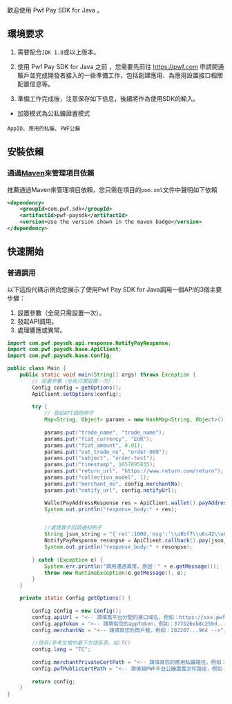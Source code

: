 
歡迎使用 Pwf Pay SDK for Java 。

## 環境要求
1. 需要配合`JDK 1.8`或以上版本。


2. 使用 Pwf Pay SDK for Java 之前 ，您需要先前往 https://pwf.com 申請開通賬戶並完成開發者接入的一些準備工作，包括創建應用、為應用設置接口相關配置信息等。

3. 準備工作完成後，注意保存如下信息，後續將作為使用SDK的輸入。

* 加簽模式為公私鑰證書模式

`AppID`、`應用的私鑰`、`PWF公鑰`

## 安裝依賴
### 通過[Maven](https://mvnrepository.com/artifact/com.pwf.sdk/pwf-paysdk)來管理項目依賴
推薦通過Maven來管理項目依賴，您只需在項目的`pom.xml`文件中聲明如下依賴

```xml
<dependency>
    <groupId>com.pwf.sdk</groupId>
    <artifactId>pwf-paysdk</artifactId>
    <version>Use the version shown in the maven badge</version>
</dependency>
```

## 快速開始
### 普通調用
以下這段代碼示例向您展示了使用Pwf Pay SDK for Java調用一個API的3個主要步驟：

1. 設置參數（全局只需設置一次）。
2. 發起API調用。
3. 處理響應或異常。

```java
import com.pwf.paysdk.api.response.NotifyPayResponse;
import com.pwf.paysdk.base.ApiClient;
import com.pwf.paysdk.base.Config;

public class Main {
    public static void main(String[] args) throws Exception {
        // 設置參數（全局只需設置一次）
        Config config = getOptions();
        ApiClient.setOptions(config);
        
        try {
            // 發起API調用例子
            Map<String, Object> params = new HashMap<String, Object>();
            
            params.put("trade_name", "trade_name");
            params.put("fiat_currency", "EUR");
            params.put("fiat_amount", 0.01);
            params.put("out_trade_no", "order-009");
            params.put("subject", "order-test");
            params.put("timestamp", 1657895835);
            params.put("return_url", "https://www.return.com/return");
            params.put("collection_model", 1);
            params.put("merchant_no", config.merchantNo);
            params.put("notify_url", config.notifyUrl);

            WalletPayAddressResponse res = ApiClient.wallet().payAddress(params);
            System.out.println("response_body:" + res);


            //處理異步回調通知例子
            String json_string = "{'ret':1000,'msg':'\\u8bf7\\u6c42\\u6210\\u529f','data':'WDlwdnBoSkFDeS96bVdIYjg4WUNaaXVuV3NTQ3JHWU9t.........'}";
            NotifyPayResponse resonpse = ApiClient.callback().pay(json_string);
            System.out.println("response_body:" + resonpse);
            
        } catch (Exception e) {
            System.err.println("調用遭遇異常，原因：" + e.getMessage());
            throw new RuntimeException(e.getMessage(), e);
        }
    }

    private static Config getOptions() {
    
        Config config = new Config();
        config.apiUrl = "<-- 請填寫平台分配的接口域名，例如：https://xxx.pwf.com/ -->";
        config.appToken = "<-- 請填寫您的appToken，例如：377b26eb8c25bd... -->";
        config.merchantNo = "<-- 請填寫您的商戶號，例如：202207...964 -->";
    
        //語系(參考文檔中最下方語系表，如:TC)
        config.lang = "TC";
        
        config.merchantPrivateCertPath = "<-- 請填寫您的應用私鑰路徑，例如：/foo/MyPrivateKey.pem -->";
        config.pwfPublicCertPath = "<-- 請填寫PWF平台公鑰證書文件路徑，例如：/foo/PwfPublicKey.pem -->";
    
        return config;
    }
}
```

